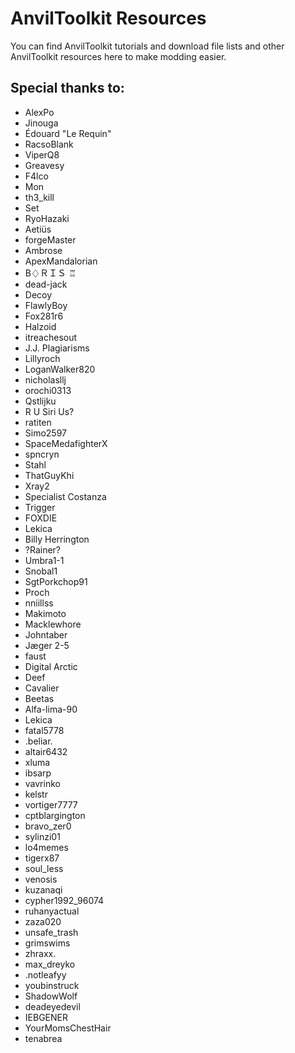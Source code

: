 # AnvilToolkit Resources
You can find AnvilToolkit tutorials and download file lists and other AnvilToolkit resources here to make modding easier.

## Special thanks to:
- AlexPo
- Jinouga
- Édouard "Le Requin"
- RacsoBlank
- ViperQ8
- Greavesy
- F4lco
- Mon
- th3_kill
- Set
- RyoHazaki
- Aetiüs
- forgeMaster
- Ambrose
- ApexMandalorian
- B♢ＲＩＳ ♖
- dead-jack
- Decoy
- FlawlyBoy
- Fox281r6
- Halzoid
- itreachesout
- J.J. Plagiarisms
- Lillyroch
- LoganWalker820
- nicholasllj
- orochi0313
- Qstlijku
- R U Siri Us?
- ratiten
- Simo2597
- SpaceMedafighterX
- spncryn
- Stahl
- ThatGuyKhi
- Xray2
- Specialist Costanza
- Trigger
- FOXDIE
- Lekica
- Billy Herrington
- ?Rainer?
- Umbra1-1
- Snobal1
- SgtPorkchop91
- Proch
- nniillss
- Makimoto
- Macklewhore
- Johntaber
- Jæger 2-5
- faust
- Digital Arctic
- Deef
- Cavalier
- Beetas
- Alfa-lima-90
- Lekica
- fatal5778
- .beliar.
- altair6432
- xluma
- ibsarp
- vavrinko
- kelstr
- vortiger7777
- cptblargington
- bravo_zer0
- sylinzi01
- lo4memes
- tigerx87
- soul_less
- venosis
- kuzanaqi
- cypher1992_96074
- ruhanyactual
- zaza020
- unsafe_trash
- grimswims
- zhraxx.
- max_dreyko
- .notleafyy
- youbinstruck
- ShadowWolf
- deadeyedevil
- IEBGENER
- YourMomsChestHair
- tenabrea
